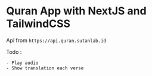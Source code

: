  # Quran App with NextJS and TailwindCSS

Api from ``https://api.quran.sutanlab.id``


Todo :
  
    - Play audio
    - Show translation each verse
